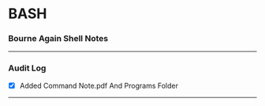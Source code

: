 # BASH
### Bourne Again Shell Notes


---
### Audit Log
* [X] Added Command Note.pdf And Programs Folder
---
